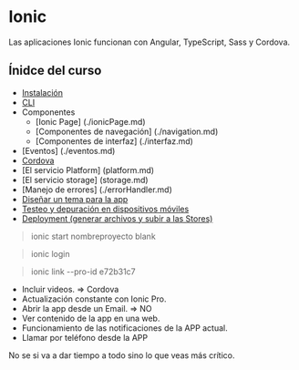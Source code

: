 # Ionic

Las aplicaciones Ionic funcionan con Angular, TypeScript, Sass y Cordova.

## Ínidce del curso

- [Instalación](./instalacion.md)
- [CLI](./cli.md)
- Componentes
  - [Ionic Page] (./ionicPage.md)
  - [Componentes de navegación] (./navigation.md)
  - [Componentes de interfaz] (./interfaz.md)
- [Eventos] (./eventos.md)
- [Cordova](./cordova.md)
- [El servicio Platform] (platform.md)
- [El servicio storage] (storage.md)
- [Manejo de errores] (./errorHandler.md)
- [Diseñar un tema para la app](./tema.md)
- [Testeo y depuración en dispositivos móviles](./testeo.md)
- [Deployment (generar archivos y subir a las Stores)](./deploy.md)

> ionic start nombreproyecto blank

> ionic login

> ionic link --pro-id e72b31c7


- Incluir videos. => Cordova
- Actualización constante con Ionic Pro.
- Abrir la app desde un Email. => NO
- Ver contenido de la app en una web.
- Funcionamiento de las notificaciones de la APP actual.
- Llamar por teléfono desde la APP
 

No se si va a dar tiempo a todo sino lo que veas más crítico.
